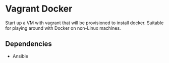 # Vagrant Docker
Start up a VM with vagrant that will be provisioned to install docker. Suitable for playing around with Docker on non-Linux machines.

## Dependencies
- Ansible
